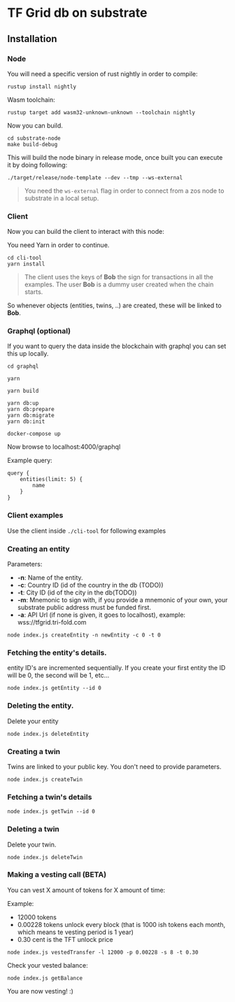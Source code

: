 # TF Grid db on substrate

## Installation

### Node

You will need a specific version of rust nightly in order to compile:

`rustup install nightly`

Wasm toolchain:

`rustup target add wasm32-unknown-unknown --toolchain nightly`

Now you can build.

```
cd substrate-node
make build-debug
```

This will build the node binary in release mode, once built you can execute it by doing following:

`./target/release/node-template --dev --tmp --ws-external`

> You need the `ws-external` flag in order to connect from a zos node to substrate in a local setup.


### Client

Now you can build the client to interact with this node:

You need Yarn in order to continue.

```
cd cli-tool
yarn install
```

> The client uses the keys of **Bob** the sign for transactions in all the examples. The user **Bob** is a dummy user created when the chain starts.

So whenever objects (entities, twins, ..) are created, these will be linked to **Bob**.


### Graphql (optional)

If you want to query the data inside the blockchain with graphql you can set this up locally.

```
cd graphql

yarn

yarn build

yarn db:up
yarn db:prepare
yarn db:migrate
yarn db:init

docker-compose up
```

Now browse to localhost:4000/graphql

Example query: 

```
query {
    entities(limit: 5) {
        name
    }
}
```

### Client examples

Use the client inside `./cli-tool` for following examples

### Creating an entity

Parameters:

* **-n**: Name of the entity.
* **-c**: Country ID (id of the country in the db (TODO))
* **-t**: City ID (id of the city in the db(TODO)) 
* **-m**: Mnemonic to sign with, if you provide a mnemonic of your own, your substrate public address must be funded first.
* **-a**: API Url (if none is given, it goes to localhost), example: wss://tfgrid.tri-fold.com

`node index.js createEntity -n newEntity -c 0 -t 0`

### Fetching the entity's details.

entity ID's are incremented sequentially. If you create your first entity the ID will be 0, the second will be 1, etc...

`node index.js getEntity --id 0`

### Deleting the entity.

Delete your entity

`node index.js deleteEntity`

### Creating a twin

Twins are linked to your public key. You don't need to provide parameters.

`node index.js createTwin`

### Fetching a twin's details

`node index.js getTwin --id 0`

### Deleting a twin

Delete your twin.

`node index.js deleteTwin`

### Making a vesting call (BETA)

You can vest X amount of tokens for X amount of time:

Example:

- 12000 tokens
- 0.00228 tokens unlock every block (that is 1000 ish tokens each month, which means te vesting period is 1 year)
- 0.30 cent is the TFT unlock price

`node index.js vestedTransfer -l 12000 -p 0.00228 -s 8 -t 0.30`

Check your vested balance:

`node index.js getBalance`

You are now vesting! :)
